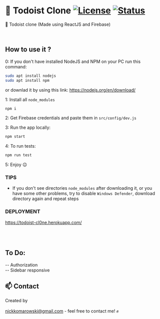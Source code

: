 # 🎯 Todoist Clone [![License](https://img.shields.io/badge/licence-MIT-blue)](https://choosealicense.com/licenses/mit/) [![Status](https://img.shields.io/badge/status-work--in--progress-yellow)](https://github.com/M0ng00se7169/Tetris)

🎯 Todoist clone (Made using ReactJS and Firebase) 

<br/>

## How to use it ?
0:  If you don't have installed NodeJS and NPM on your PC run this command:

```bash
sudo apt install nodejs
sudo apt install npm
```
or downlad it by using this link: https://nodejs.org/en/download/ <br/>

1:  Install all `node_modules` <br/>
```bash
npm i
```

2:  Get Firebase credentials and paste them in `src/config/dev.js`

3:  Run the app locally:
```bash
npm start
```

4:  To run tests:
```bash
npm run test
```

5: Enjoy 😉

### TIPS
- If you don't see directories `node_modules` after downloading it, or you have some other problems, try to disable `Windows Defender`, download directory again and repeat steps


### DEPLOYMENT
https://todoist-cl0ne.herokuapp.com/

<br/><br/>

## To Do: 
-- Authorization <br/>
-- Sidebar responsive

## 📫 Contact 
Created by <br/>
<a href="https://github.com/M0ng00se7169" target="_blank"></a>
<br/> nickkomarowski@gmail.com - feel free to contact me! ✊
